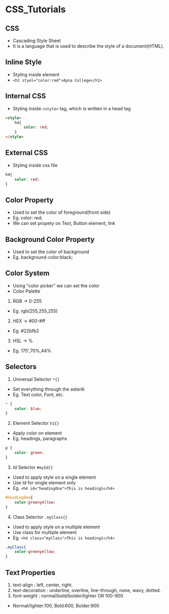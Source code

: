 # CSS_Tutorials

## CSS
- Cascading Style Sheet
- It is a language that is used to describe the style of a document(HTML).

## Inline Style
- Styling inside element
- `<h1 styel="color:red">Apna College</h1>`

## Internal CSS
- Styling inside `<style>` tag, which is written in a head tag
```html
<style>
    h4{
        color: red;
    }
</style>
```
## External CSS
- Styling inside css file
```css
h4{
    color: red;
}
```
## Color Property
- Used to set the color of foreground(front side)
- Eg. color: red;
- We can set propety on Text, Button element, link

## Background Color Property
- Used to set the color of background
- Eg. background-color:black;

## Color System
- Using "color picker" we can set the color
- Color Palette

1. RGB -> 0-255
- Eg. rgb(255,255,255)

2. HEX -> #00-#ff
- Eg. #22bfb2

3. HSL -> %
- Eg. 175',70%,44%

## Selectors
1. Universal Selector `*{}`
- Set everything through the asterik
- Eg. Text color, Font, etc.
```css
* {
    color: blue;
}
```
2. Element Selector `h1{}`
- Apply color on element
- Eg. headings, paragraphs
```css
p {
    color: green;
}
```
3. Id Selector `#myId{}`
- Used to apply style on a single element
- Use Id for single element only
- Eg. `<h4 id="headingOne">This is heading1</h4>`
```css
#headingOne{
    color:greenyellow;
}
```
4. Class Selector `.myClass{}`
- Used to apply style on a multiple element
- Use class for multiple element
- Eg. `<h4 class="myClass">This is heading1</h4>`
```css
.myClass{
    color:greenyellow;
}
```
## Text Properties
1. text-align : left, center, right.
2. text-decoration : underline, overline, line-through, none, wavy, dotted.
3. font-weight : normal/bold/bolder/lighter OR 100-900
- Normal/lighter:100, Bold:600, Bolder:900

##